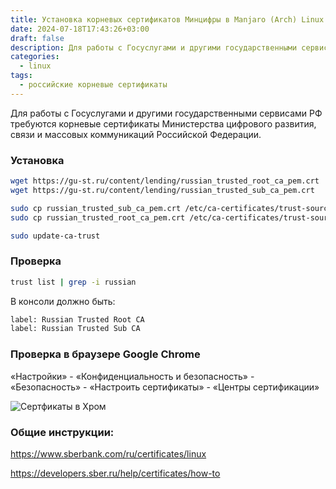 ```yaml
---
title: Установка корневых сертификатов Минцифры в Manjaro (Arch) Linux
date: 2024-07-18T17:43:26+03:00
draft: false
description: Для работы с Госуслугами и другими государственными сервисами РФ требуются. Установим их.
categories:
  - linux
tags:
  - российские корневые сертификаты
---
```


Для работы с Госуслугами и другими государственными сервисами РФ требуются корневые сертификаты
Министерства цифрового развития, связи и массовых коммуникаций Российской Федерации.

<!--more-->

### Установка

```bash
wget https://gu-st.ru/content/lending/russian_trusted_root_ca_pem.crt
wget https://gu-st.ru/content/lending/russian_trusted_sub_ca_pem.crt

sudo cp russian_trusted_sub_ca_pem.crt /etc/ca-certificates/trust-source/anchors/
sudo cp russian_trusted_root_ca_pem.crt /etc/ca-certificates/trust-source/anchors/

sudo update-ca-trust
```

### Проверка

```bash
trust list | grep -i russian
```

В консоли должно быть:
```bash
label: Russian Trusted Root CA
label: Russian Trusted Sub CA
```


### Проверка в браузере Google Chrome

«Настройки» - «Конфиденциальность и безопасность» - «Безопасность» - «Настроить сертификаты» - «Центры сертификации»

![Сертфикаты в Хром](/images/2024/07/chrome_certs.png)

### Общие инструкции:

https://www.sberbank.com/ru/certificates/linux

https://developers.sber.ru/help/certificates/how-to
